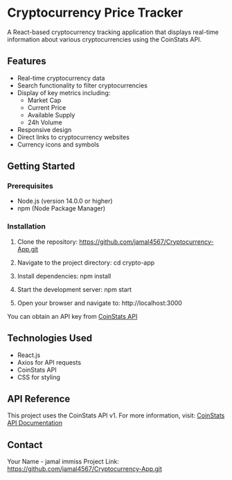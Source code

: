 # Cryptocurrency Price Tracker

A React-based cryptocurrency tracking application that displays real-time information about various cryptocurrencies using the CoinStats API.

## Features

- Real-time cryptocurrency data
- Search functionality to filter cryptocurrencies
- Display of key metrics including:
  - Market Cap
  - Current Price
  - Available Supply
  - 24h Volume
- Responsive design
- Direct links to cryptocurrency websites
- Currency icons and symbols

## Getting Started

### Prerequisites

- Node.js (version 14.0.0 or higher)
- npm (Node Package Manager)

### Installation

1. Clone the repository:
https://github.com/jamal4567/Cryptocurrency-App.git

2. Navigate to the project directory:
cd crypto-app

3. Install dependencies:
npm install

4. Start the development server:
npm start

5. Open your browser and navigate to:
http://localhost:3000



You can obtain an API key from [CoinStats API](https://documenter.getpostman.com/view/5734027/RzZ6Hzr3)

## Technologies Used

- React.js
- Axios for API requests
- CoinStats API
- CSS for styling

## API Reference

This project uses the CoinStats API v1. For more information, visit:
[CoinStats API Documentation](https://documenter.getpostman.com/view/5734027/RzZ6Hzr3)

## Contact

Your Name - jamal immiss
Project Link: https://github.com/jamal4567/Cryptocurrency-App.git